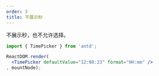 ```yaml
---
order: 3
title: 不展示秒
---
```


不展示秒，也不允许选择。



````jsx
import { TimePicker } from 'antd';

ReactDOM.render(
  <TimePicker defaultValue="12:08:23" format="HH:mm" />
, mountNode);
````
